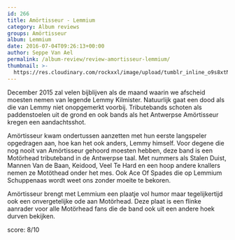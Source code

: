 ```yaml
---
id: 266
title: Amörtisseur - Lemmium
category: Album reviews
groups: Amörtisseur
album: Lemmium
date: 2016-07-04T09:26:13+00:00
author: Seppe Van Ael
permalink: /album-review/review-amortisseur-lemmium/
thumbnail: >-
  https://res.cloudinary.com/rockxxl/image/upload/tumblr_inline_o9s8xtNKps1uncqs0_540.jpg
---
```

December 2015 zal velen bijblijven als de maand waarin we afscheid moesten nemen van legende Lemmy Kilmister. Natuurlijk gaat een dood als die van Lemmy niet onopgemerkt voorbij. Tributebands schoten als paddenstoelen uit de grond en ook bands als het Antwerpse Amörtisseur kregen een aandachtsshot.

Amörtisseur kwam ondertussen aanzetten met hun eerste langspeler opgedragen aan, hoe kan het ook anders, Lemmy himself. Voor degene die nog nooit van Amörtisseur gehoord moesten hebben, deze band is een Motörhead tributeband in de Antwerpse taal. Met nummers als Stalen Duist, Mannen Van de Baan, Keidood, Veel Te Hard en een hoop andere knallers nemen ze Motöthead onder het mes. Ook Ace Of Spades die op Lemmium Schuppenaas wordt weet ons zonder moeite te bekoren.

Amörtisseur brengt met Lemmium een plaatje vol humor maar tegelijkertijd ook een onvergetelijke ode aan Motörhead. Deze plaat is een flinke aanrader voor alle Motörhead fans die de band ook uit een andere hoek durven bekijken.

score: 8/10